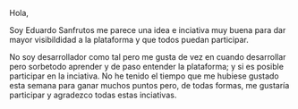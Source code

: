 Hola,

Soy Eduardo Sanfrutos me parece una idea e inciativa muy buena para dar mayor visibildidad a la plataforma y que todos puedan participar.

No soy desarrollador como tal pero me gusta de vez en cuando desarrollar pero sorbetodo aprender y de paso entender la plataforma; y si es posible participar en la inciativa. 
No he tenido el tiempo que me hubiese gustado esta semana para ganar muchos puntos pero, de todas formas, me gustaría participar y agradezco todas estas inciativas. 